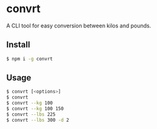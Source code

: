# convrt

A CLI tool for easy conversion between kilos and pounds.

## Install

```sh
$ npm i -g convrt
```

## Usage

```sh
$ convrt [<options>]
$ convrt
$ convrt --kg 100
$ convrt --kg 100 150
$ convrt --lbs 225
$ convrt --lbs 300 -d 2
```
